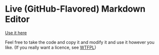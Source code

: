 # Live (GitHub-Flavored) Markdown Editor

[Use it here](//kliberty.github.io/markdown-editor)

Feel free to take the code and copy it and modify it and use it however you like. (If you really want a licence, see [WTFPL](http://www.wtfpl.net/txt/copying/))

